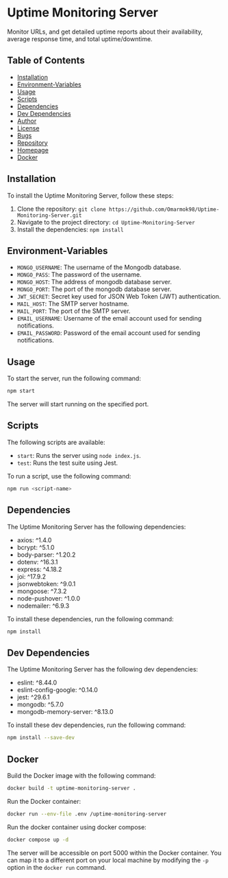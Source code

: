# Uptime Monitoring Server

Monitor URLs, and get detailed uptime reports about their availability, average response time, and total uptime/downtime.

## Table of Contents

- [Installation](#installation)
- [Environment-Variables](#Environment-Variables)
- [Usage](#usage)
- [Scripts](#scripts)
- [Dependencies](#dependencies)
- [Dev Dependencies](#dev-dependencies)
- [Author](#author)
- [License](#license)
- [Bugs](#bugs)
- [Repository](#repository)
- [Homepage](#homepage)
- [Docker](#docker)

## Installation

To install the Uptime Monitoring Server, follow these steps:

1. Clone the repository: `git clone https://github.com/Omarmok98/Uptime-Monitoring-Server.git`
2. Navigate to the project directory: `cd Uptime-Monitoring-Server`
3. Install the dependencies: `npm install`

## Environment-Variables

- `MONGO_USERNAME`: The username of the Mongodb database.
- `MONGO_PASS`: The password of the username.
- `MONGO_HOST`: The address of mongodb database server.
- `MONGO_PORT`: The port of the mongodb database server.
- `JWT_SECRET`: Secret key used for JSON Web Token (JWT) authentication.
- `MAIL_HOST`: The SMTP server hostname.
- `MAIL_PORT`: The port of the SMTP server.
- `EMAIL_USERNAME`: Username of the email account used for sending notifications.
- `EMAIL_PASSWORD`: Password of the email account used for sending notifications.

## Usage

To start the server, run the following command:

```bash
npm start
```

The server will start running on the specified port.

## Scripts

The following scripts are available:

- `start`: Runs the server using `node index.js`.
- `test`: Runs the test suite using Jest.

To run a script, use the following command:

```bash
npm run <script-name>
```

## Dependencies

The Uptime Monitoring Server has the following dependencies:

- axios: ^1.4.0
- bcrypt: ^5.1.0
- body-parser: ^1.20.2
- dotenv: ^16.3.1
- express: ^4.18.2
- joi: ^17.9.2
- jsonwebtoken: ^9.0.1
- mongoose: ^7.3.2
- node-pushover: ^1.0.0
- nodemailer: ^6.9.3

To install these dependencies, run the following command:

```bash
npm install
```

## Dev Dependencies

The Uptime Monitoring Server has the following dev dependencies:

- eslint: ^8.44.0
- eslint-config-google: ^0.14.0
- jest: ^29.6.1
- mongodb: ^5.7.0
- mongodb-memory-server: ^8.13.0

To install these dev dependencies, run the following command:

```bash
npm install --save-dev
```

## Docker

Build the Docker image with the following command:

```bash
docker build -t uptime-monitoring-server .
```

Run the Docker container:

```bash
docker run --env-file .env /uptime-monitoring-server
```

Run the docker container using docker compose:

```bash
docker compose up -d
```

The server will be accessible on port 5000 within the Docker container. You can map it to a different port on your local machine by modifying the `-p` option in the `docker run` command.

